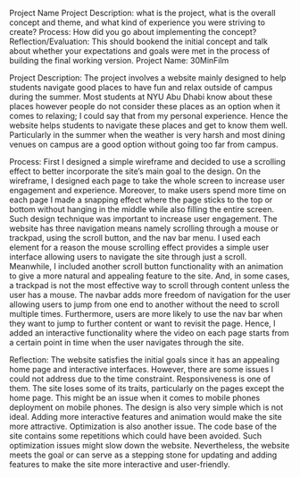Project Name
Project Description: what is the project, what is the overall concept and theme, and what kind of experience you were striving to create?
Process: How did you go about implementing the concept?
Reflection/Evaluation: This should bookend the initial concept and talk about whether your expectations and goals were met in the process of building the final working version.
Project Name: 30MinFilm

Project Description: The project involves a website mainly designed to help students navigate good places to have fun and relax outside of campus during the summer. Most students at NYU Abu Dhabi know about these places however people do not consider these places as an option when it comes to relaxing; I could say that from my personal experience. Hence the website helps students to navigate these places and get to know them well. Particularly in the summer when the weather is very harsh and most dining venues on campus are a good option without going too far from campus.

Process: 
First I designed a simple wireframe and decided to use a scrolling effect to better incorporate the site’s main goal to the design. On the wireframe, I designed each page to take the whole screen to increase user engagement and experience. Moreover, to make users spend more time on each page I made a snapping effect where the page sticks to the top or bottom without hanging in the middle while also filling the entire screen. Such design technique was important to increase user engagement. 
The website has three navigation means namely scrolling through a mouse or trackpad, using the scroll button, and the nav bar menu. I used each element for a reason the mouse scrolling effect provides a simple user interface allowing users to navigate the site through just a scroll. Meanwhile, I included another scroll button functionality with an animation to give a more natural and appealing feature to the site. And, in some cases, a trackpad is not the most effective way to scroll through content unless the user has a mouse. The navbar adds more freedom of navigation for the user allowing users to jump from one end to another without the need to scroll multiple times. Furthermore, users are more likely to use the nav bar when they want to jump to further content or want to revisit the page. Hence, I added an interactive functionality where the video on each page starts from a certain point in time when the user navigates through the site.  

Reflection:
The website satisfies the initial goals since it has an appealing home page and interactive interfaces. However, there are some issues I could not address due to the time constraint. Responsiveness is one of them. The site loses some of its traits, particularly on the pages except the home page. This might be an issue when it comes to mobile phones deployment on mobile phones. The design is also very simple which is not ideal. Adding more interactive features and animation would make the site more attractive. Optimization is also another issue. The code base of the site contains some repetitions which could have been avoided. Such optimization issues might slow down the website. Nevertheless, the website meets the goal or can serve as a stepping stone for updating and adding features to make the site more interactive and user-friendly.      
  
